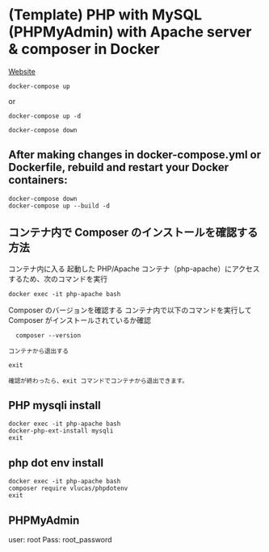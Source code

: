 # (Template) PHP with MySQL (PHPMyAdmin) with Apache server & composer in Docker


<!-- Image -->
<!-- ![](./screenshot.png) -->
[Website](https://google.com)

```
docker-compose up 
```
or
```
docker-compose up -d
```

```
docker-compose down
```

## After making changes in docker-compose.yml or Dockerfile, rebuild and restart your Docker containers:
  
  ``` 
  docker-compose down
  docker-compose up --build -d
  ```
  
  ## コンテナ内で Composer のインストールを確認する方法

  コンテナ内に入る
  起動した PHP/Apache コンテナ（php-apache）にアクセスするため、次のコマンドを実行

  ```
  docker exec -it php-apache bash
  ```

Composer のバージョンを確認する
コンテナ内で以下のコマンドを実行して Composer がインストールされているか確認

  ```
    composer --version
  ```

    コンテナから退出する
  ```
  exit
  ```
    確認が終わったら、exit コマンドでコンテナから退出できます。


## PHP mysqli install 
```
docker exec -it php-apache bash
docker-php-ext-install mysqli
exit
```

## php dot env install
```
docker exec -it php-apache bash
composer require vlucas/phpdotenv
exit
```

## PHPMyAdmin 
user: root
Pass: root_password
    